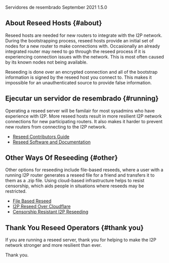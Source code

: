  Servidores de
resembrado September 2021 1.5.0 

## About Reseed Hosts {#about}

Reseed hosts are needed for new routers to integrate with the I2P
network. During the bootstrapping process, reseed hosts provide an
initial set of nodes for a new router to make connections with.
Occasionally an already integrated router may need to go through the
reseed process if it is experiencing connection issues with the network.
This is most often caused by its known nodes not being available.

Reseeding is done over an encrypted connection and all of the bootstrap
information is signed by the reseed host you connect to. This makes it
impossible for an unauthenticated source to provide false information.

## Ejecutar un servidor de resembrado {#running}

Operating a reseed server will be familair for most sysadmins who have
experience with I2P. More reseed hosts result in more resilient I2P
network connections for new participating routers. It also makes it
harder to prevent new routers from connecting to the I2P network.

- [Reseed Contributors
 Guide]()
- [Reseed Software and
 Documentation](https://i2pgit.org/idk/reseed-tools)

## Other Ways Of Reseeding {#other}

Other options for reseeding include file-based reseeds, where a user
with a running I2P router generates a reseed file for a friend and
transfers it to them as a .zip file. Using cloud-based infrastructure
helps to resist censorship, which aids people in situations where
reseeds may be restricted.

- [File Based
 Reseed]()
- [I2P Reseed Over
 Cloudflare](https://homepage.np-tokumei.net/post/notes-i2p-reseed-over-cloudflare/)
- [Censorship Resistant I2P
 Reseeding](https://homepage.np-tokumei.net/post/notes-censorship-resistant-i2p-reseeding/)

## Thank You Reseed Operators {#thank you}

 If you are running a reseed server, thank you for helping
to make the I2P network stronger and more resilient than ever. 

 Thank you. 


